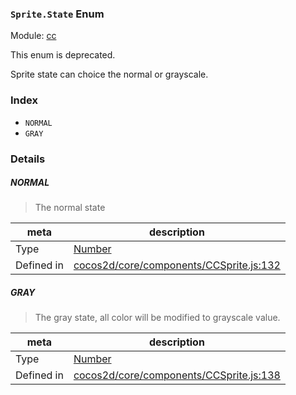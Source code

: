 ### `Sprite.State` Enum



Module: [cc](../modules/cc.md)

This enum is deprecated.

Sprite state can choice the normal or grayscale.


### Index
  - `NORMAL`
  - `GRAY`

### Details


##### NORMAL

> The normal state

| meta | description |
|------|-------------|
| Type | <a href="https://developer.mozilla.org/en/JavaScript/Reference/Global_Objects/Number" class="crosslink external" target="_blank">Number</a> |
| Defined in | [cocos2d/core/components/CCSprite.js:132](https://github.com/cocos-creator/engine/blob/22ca6465effd8063cb95e509843b8bef3d880759/cocos2d/core/components/CCSprite.js#L132) |



##### GRAY

> The gray state, all color will be modified to grayscale value.

| meta | description |
|------|-------------|
| Type | <a href="https://developer.mozilla.org/en/JavaScript/Reference/Global_Objects/Number" class="crosslink external" target="_blank">Number</a> |
| Defined in | [cocos2d/core/components/CCSprite.js:138](https://github.com/cocos-creator/engine/blob/22ca6465effd8063cb95e509843b8bef3d880759/cocos2d/core/components/CCSprite.js#L138) |



